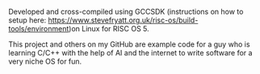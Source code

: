 Developed and cross-compiled using GCCSDK (instructions on how to setup here: https://www.stevefryatt.org.uk/risc-os/build-tools/environment)on Linux for RISC OS 5.

This project and others on my GitHub are example code for a guy who is learning C/C++ with the help of AI and the internet to write software for a very niche OS for fun.
